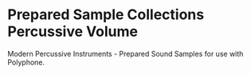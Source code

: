 # Prepared Sample Collections Percussive Volume
 Modern Percussive Instruments - Prepared Sound Samples for use with Polyphone.
